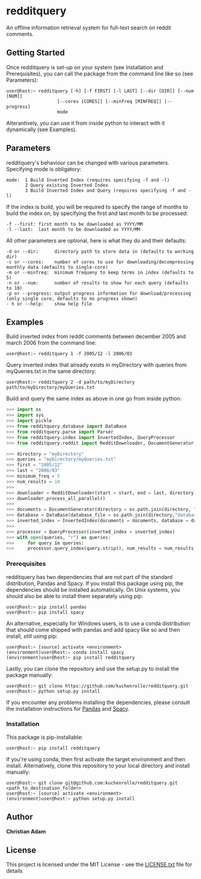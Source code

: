 # redditquery

An offline information retrieval system for full-text search on reddit comments.


## Getting Started

Once redditquery is set-up on your system (see Installation and Prerequisites), you can call the package from the command line like so (see Parameters):

```shell
user@host:~ redditquery [-h] [-f FIRST] [-l LAST] [--dir [DIR]] [--num [NUM]]
                   [--cores [CORES]] [--minfreq [MINFREQ]] [--progress]
                   mode
```

Alterantively, you can use it from inside python to interact with it dynamically (see Examples).


## Parameters

redditquery's behaviour can be changed with various parameters. Specifying mode is obligatory:

```
mode:  1 Build Inverted Index (requires specifying -f and -l)
       2 Query existing Inverted Index
       3 Build Inverted Index and Query (requires specifying -f and -l)
```

If the index is build, you will be required to specify the range of months to build the index on, by specifying the first and last month to be processed:

```
-f --first: first month to be downloaded as YYYY/MM
-l --last:  last month to be downloaded as YYYY/MM
```

All other parameters are optional, here is what they do and their defaults:

```
-d or --dir:      directory path to store data in (defaults to working dir)
-c or --cores:    number of cores to use for downloading/decompressing monthly data (defaults to single-core)
-m or --minfreq:  minimum frequeny to keep terms in index (defaults to 5)
-n or --num:      number of results to show for each query (defaults to 10)
-p or --progress: output progress information for download/processing (only single core, defaults to no progress shown)
- h or --help:    show help file
```


## Examples

Build inverted index from reddit comments between december 2005 and march 2006 from the command line:

```shell
user@host:~ redditquery 1 -f 2005/12 -l 2006/03
```

Query inverted index that already exists in myDirectory with queries from myQueries.txt in the same directory:

```shell
user@host:~ redditquery 2 -d path/to/myDirectory path/to/myDirectory/myQueries.txt
```

Build and query the same index as above in one go from inside python:

```python
>>> import os
>>> import sys
>>> import pickle
>>> from redditquery.database import DataBase
>>> from redditquery.parse import Parser
>>> from redditquery.index import InvertedIndex, QueryProcessor
>>> from redditquery.reddit import RedditDownloader, DocumentGenerator

>>> directory = "myDirectory"
>>> queries = "myDirectory/myQueries.txt"
>>> first = "2005/12"
>>> last = "2006/03"
>>> minimum_freq = 5
>>> num_results = 10
>>> 
>>> downloader = RedditDownloader(start = start, end = last, directory = directory, keep_compressed = False)
>>> downloader.process_all_parallel()
>>> 
>>> documents = DocumentGenerator(directory = os.path.join(directory, "monthly_data"))
>>> database = DataBase(database_file = os.path.join(directory,"database.sql"))
>>> inverted_index = InvertedIndex(documents = documents, database = database, frequency_threshold = minimum_freq)
>>> 
>>> processor = QueryProcessor(inverted_index = inverted_index)
>>> with open(queries, "r") as queries:
>>>     for query in queries:
>>>     processor.query_index(query.strip(), num_results = num_results)
```

### Prerequisites

redditquery has two dependencies that are not part of the standard distribution, Pandas and Spacy. If you install this package using pip, the dependencies should be installed automatically. On Unix systems, you should also be able to install them separately using pip:

```shell
user@host:~ pip install pandas
user@host:~ pip install spacy
```

An alternative, especially for Windows users, is to use a conda distribution that should come shipped with pandas and add spacy like so and then install, still using pip:

```shell
user@host:~ [source] activate <environment>
(environment)user@host:~ conda install spacy
(environment)user@host:~ pip install redditquery
```

Lastly, you can clone the repository and use the setup.py to install the package manually:

```shell
user@host:~ git clone https://github.com/kuchenrolle/redditquery.git
user@host:~ python setup.py install
```


If you encounter any problems installing the dependencies, please consult the installation instructions for [Pandas](http://pandas.pydata.org/pandas-docs/stable/install.html) and [Spacy](https://spacy.io/docs/usage/).


### Installation

This package is pip-installable:

```shell
user@host:~ pip install redditquery
```

If you're using conda, then first activate the target environment and then install. Alternatively, clone this repository to your local directory and install manually:

```shell
user@host:~ git clone git@github.com:kuchenrolle/redditquery.git <path_to_destination_folder>
user@host:~ [source] activate <environment>
(environment)user@host:~ python setup.py install
```


## Author

**Christian Adam**


## License

This project is licensed under the MIT License - see the [LICENSE.txt](LICENSE.txt) file for details